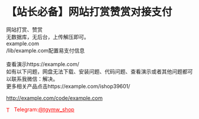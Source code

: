 # 【站长必备】网站打赏赞赏对接支付

网站打赏、赞赏<br>无数据库，无后台，上传解压即可。<br>example.com<br>/lib/example.com配置易支付信息<br><br>查看演示https://example.com/<br>如有以下问题，网盘无法下载、安装问题、代码问题、查看演示或者其他问题都可以联系我微信：解决。<br>更多相关产品点击https://example.com/ishop39601/<br>

http://example.com/code/example.com







<p style="color: red;"><img src="https://cdn-icons-png.flaticon.com/512/2111/2111646.png" alt="Telegram Icon" style="width: 16px; vertical-align: middle; margin-right: 5px;">Telegram:<a href="https://t.me/tgymw_shop" style="color: red;">@tgymw_shop</a></p>
